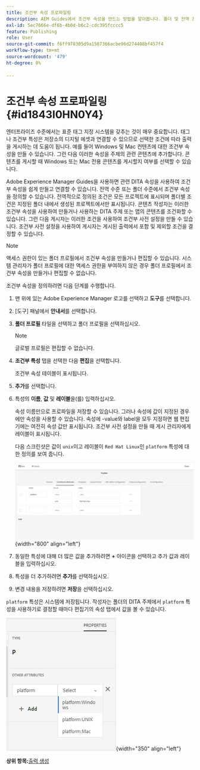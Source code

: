 ```yaml
---
title: 조건부 속성 프로파일링
description: AEM Guides에서 조건부 속성을 만드는 방법을 알아봅니다. 폴더 및 전역 프로필에서 조건부 속성을 사용하여 콘텐츠를 조건화합니다.
exl-id: 5ec7666e-df6b-4b0d-b6c2-cdc395fcccc5
feature: Publishing
role: User
source-git-commit: f6ff978305d9a1587366acbe96d274408bf457f4
workflow-type: tm+mt
source-wordcount: '479'
ht-degree: 0%

---
```


# 조건부 속성 프로파일링 {#id1843I0HN0Y4}

엔터프라이즈 수준에서는 표준 태그 지정 시스템을 갖추는 것이 매우 중요합니다. 태그나 조건부 특성은 저장소의 디지털 에셋과 연결할 수 있으므로 선택한 조건에 따라 출력을 게시하는 데 도움이 됩니다. 예를 들어 Windows 및 Mac 컨텐츠에 대한 조건부 속성을 만들 수 있습니다. 그런 다음 이러한 속성을 주제의 관련 콘텐츠에 추가합니다. 콘텐츠를 게시할 때 Windows 또는 Mac 전용 콘텐츠를 게시할지 여부를 선택할 수 있습니다.

Adobe Experience Manager Guides을 사용하면 관련 DITA 속성을 사용하여 조건부 속성을 쉽게 만들고 연결할 수 있습니다. 전역 수준 또는 폴더 수준에서 조건부 속성을 정의할 수 있습니다. 전역적으로 정의된 조건은 모든 프로젝트에 표시되며 폴더별 조건은 지정된 폴더 내에서 생성된 프로젝트에서만 표시됩니다. 콘텐츠 작성자는 이러한 조건부 속성을 사용하여 만들거나 사용하는 DITA 주제 또는 맵의 콘텐츠를 조건화할 수 있습니다. 그런 다음 게시자는 이러한 조건을 사용하여 조건부 사전 설정을 만들 수 있습니다. 조건부 사전 설정을 사용하여 게시자는 게시된 출력에서 포함 및 제외할 조건을 결정할 수 있습니다.

>[!NOTE]
>
> 액세스 권한이 있는 폴더 프로필에서 조건부 속성을 만들거나 편집할 수 있습니다. 시스템 관리자가 폴더 프로필에 대한 액세스 권한을 부여하지 않은 경우 폴더 프로필에서 조건부 속성을 만들거나 편집할 수 없습니다.

조건부 속성을 정의하려면 다음 단계를 수행합니다.

1. 맨 위에 있는 Adobe Experience Manager 로고를 선택하고 **도구**&#x200B;를 선택합니다.

1. [도구] 패널에서 **안내서**&#x200B;를 선택합니다.

1. **폴더 프로필** 타일을 선택하고 폴더 프로필을 선택하십시오.

   >[!NOTE]
   >
   > 글로벌 프로필은 편집할 수 없습니다.

1. **조건부 특성** 탭을 선택한 다음 **편집**&#x200B;을 선택합니다.

   조건부 속성 테이블이 표시됩니다.

1. **추가**&#x200B;를 선택합니다.

1. 특성의 **이름**, **값** 및 **레이블**&#x200B;을(를) 입력하십시오.

   속성 이름만으로 프로파일을 저장할 수 있습니다. 그러나 속성에 값이 지정된 경우에만 속성을 사용할 수 있습니다. 속성에 -value와 label을 모두 지정하면 웹 편집기에는 여전히 속성 값만 표시됩니다. 조건부 사전 설정을 만들 때 게시 관리자에게 레이블이 표시됩니다.

   다음 스크린샷은 값이 `unix`이고 레이블이 `Red Hat Linux`인 `platform` 특성에 대한 정의를 보여 줍니다.

   ![](images/add-profile-new.png){width="800" align="left"}

1. 동일한 특성에 대해 더 많은 값을 추가하려면 **+** 아이콘을 선택하고 추가 값과 레이블을 입력하십시오.

1. 특성을 더 추가하려면 **추가**&#x200B;를 선택하십시오.

1. 변경 내용을 저장하려면 **저장**&#x200B;을 선택하십시오.


`platform` 특성은 시스템에 저장됩니다. 작성자는 폴더의 DITA 주제에서 `platform` 특성을 사용하기로 결정할 때마다 편집기의 속성 탭에서 값을 볼 수 있습니다.

![](images/properties-tab.png){width="350" align="left"}

**상위 항목:**[&#x200B;출력 생성](generate-output.md)

